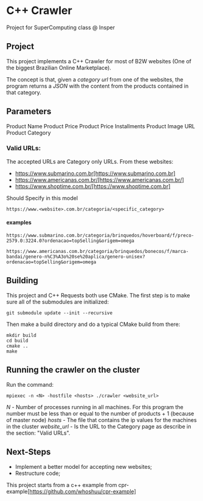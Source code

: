 # C++ Crawler
Project for SuperComputing class @ Insper
## Project
This project implements a C++ Crawler for most of B2W websites (One of the biggest Brazilian Online Marketplace).

The concept is that, given a *category url* from one of the websites, the program returns a *JSON* with the content from the products contained in that category.

## Parameters
Product Name
Product Price
Product Price Installments
Product Image URL
Product Category

### Valid URLs:
The accepted URLs are Category only URLs. From these websites:

- https://www.submarino.com.br[https://www.submarino.com.br]
- https://www.americanas.com.br/[https://www.americanas.com.br/]
- https://www.shoptime.com.br/[https://www.shoptime.com.br]

Should Specify in this model
```
https://www.<website>.com.br/categoria/<specific_category>
```
#### examples
```
https://www.submarino.com.br/categoria/brinquedos/hoverboard/f/preco-2579.0:3224.0?ordenacao=topSelling&origem=omega

https://www.americanas.com.br/categoria/brinquedos/bonecos/f/marca-bandai/genero-n%C3%A3o%20se%20aplica/genero-unisex?ordenacao=topSelling&origem=omega
```

## Building

This project and C++ Requests both use CMake. The first step is to make sure all of the submodules are initialized:
```
git submodule update --init --recursive
```
Then make a build directory and do a typical CMake build from there:
```
mkdir build
cd build
cmake ..
make
```

## Running the crawler on the cluster
Run the command:
```
mpiexec -n <N> -hostfile <hosts> ./crawler <website_url> 
```
*N* - Number of processes running in all machines. For this program the number must be less than or equal to the number of products + 1 (because of master node)
*hosts* - The file that contains the ip values for the machines in the cluster
*website_url* - Is the URL to the Category page as describe in the section: "Valid URLs".

## Next-Steps

- Implement a better model for accepting new websites;
- Restructure code;

This project starts from a c++ example from cpr-example[https://github.com/whoshuu/cpr-example]

